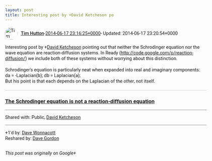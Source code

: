 ```yaml
---
layout: post
title: Interesting post by +David Ketcheson po
---
```


<html><head><meta charset="utf-8"><title>Interesting post by &lt;span class=&quot;proflinkWrapper&quot;&gt;&lt;span class=&quot;proflinkPrefix...</title><style>body {font: 11pt Roboto, Arial, sans-serif; max-width: 640px; margin: 24px;}.author-photo {border-radius: 50%; margin-right: 10px; width: 40px;}.author {font-weight: 500;}.main-content {margin: 15px 0 15px;}.post-title {font-weight: bold;}.location {display: block; margin-top: 15px;}.location img {float: left; margin-right: 5px; width: 20px;}.media-link {display: inline-block; max-width: 100%; vertical-align: top;}.media-link p {margin-top: 5px; max-height: 4em; overflow: scroll;}.media {max-height: 100vh; max-width: 100%;}.video-placeholder {background: black; display: flex; height: 300px; max-width: 100%; width: 640px;}.play-icon {border-bottom: 30px solid transparent; border-left: 50px solid white; border-top: 30px solid transparent; color: white; margin: auto;}.album {max-height: 800px; overflow: scroll; width: calc(100vw - 48px);}.album .media-link {margin-right: 5px; max-width: 250px;}.album .media {max-height: 250px;}.link-embed {border-top: 1px solid lightgrey; display: block; margin-top: 20px;}.link-embed img {max-width: 100%;}.inline-link-embed {display: block;}.inline-link-embed img {vertical-align: middle;}.link-title {display: inline-block; font-size: medium; font-weight: 300; padding-left: 1em;}.reshare-attribution {display: block; font-weight: bold; margin-bottom: 10px;}.poll-image {margin-bottom: 5px; max-height: 300px; max-width: 500px;}.poll-choice {align-items: center; display: flex; margin-bottom: 5px; max-width: 500px;}.poll-choice-percentage {background-color: lightblue; height: 100%; left: 0; position: absolute; z-index: -1;}.poll-choice-selected {margin-right: 5px;}.poll-choice-results {border: 1px solid lightgray; border-radius: 5px; display: flex; line-height: 40px; overflow: hidden; padding: 0 8px; position: relative;}.poll-choice-results, .poll-choice-description {flex-grow: 1; margin-right: 10px;}.poll-choice-image {width: 100%;}.poll-choice-image, .poll-choice-image img {max-height: 40px; max-width: 100px;}.poll-choice-votes {max-height: 100px; overflow: auto;}.plus-entity-embed {color: black; display: block; text-decoration: none;}.plus-entity-embed-cover-photo {max-height: 300px; max-width: 100%;}.plus-entity-embed-info {padding: 0 1em 1em;}.plus-entity-embed-info h2 {font-weight: 500; margin: 10px 0;}.plus-entity-embed-info p {font-size: small; margin: 0;}.collection-owner-avatar {border-radius: 50%; border: 2px solid white; height: 40px; margin-top: -22px;}.visibility {padding: 1em 0; border-top: 1px solid grey;}.post-activity {padding: 1em 0; border-top: 1px solid grey;}.comments {border-top: 1px solid gray; padding-top: 1em;}.comment + .comment {margin-top: 1em;}.comment .media-link, .comment .inline-link-embed {margin-top: 5px;}</style></head><body><div style="margin-bottom:1em;"><div style="display:flex; align-items:center"><img class="author-photo" src="https://lh4.googleusercontent.com/-epo4ZZKNqEw/AAAAAAAAAAI/AAAAAAAAVSU/qu3LpcHEnoQ/s64-c/photo.jpg" alt="Tim Hutton"><a href="https://plus.google.com/+TimHutton" target="_blank" class="author">Tim Hutton</a> - <a target="_blank" href="https://plus.google.com/+TimHutton/posts/CmwBHVDiCVE">2014-06-17 23:16:25+0000</a><span> - Updated: 2014-06-17 23:20:54+0000</span></div><div class="main-content">Interesting post by <span class="proflinkWrapper"><span class="proflinkPrefix">+</span><a class="proflink bidi_isolate" href="https://plus.google.com/116021515467243730737" oid="116021515467243730737" >David Ketcheson</a></span> pointing out that neither the Schrodinger equation nor the wave equation are reaction-diffusion systems. In Ready (<a rel="nofollow" target="_blank" href="http://code.google.com/p/reaction-diffusion/" class="ot-anchor bidi_isolate" jslog="10929; track:click" dir="ltr">http://code.google.com/p/reaction-diffusion/</a>) we include both of these systems without worrying about this distinction.<br><br>Schrodinger&#39;s equation is particularly neat when expanded into real and imaginary components:<br>da = -Laplacian(b); db = Laplacian(a);<br>But his point is that each depends on the Laplacian of the <i>other</i>, not itself.</div><a href="http://www.davidketcheson.info/2014/02/22/schrodinger-is-not-diffusion.html" target="_blank" class="link-embed"><h3>The Schrodinger equation is not a reaction-diffusion equation</h3></a></div><div class="visibility">Shared with: Public, <a href="https://plus.google.com/116021515467243730737">David Ketcheson</a></div><div class="post-activity"><div class="plus-oners">+1'd by: <a href="https://plus.google.com/+DaveWonnacott">Dave Wonnacott</a></div><div class="resharers">Reshared by: <a href="https://plus.google.com/+DaveGordon0">Dave Gordon</a></div></div></body></html>

<i>This post was originally on Google+</i>